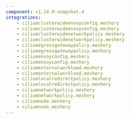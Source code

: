 ```yaml
---
component: v1.14.0-snapshot.4
integrations:
    - ciliumclusterwideenvoyconfig.meshery
    - ciliumclusterwideenvoyconfig.meshery
    - ciliumclusterwidenetworkpolicy.meshery
    - ciliumclusterwidenetworkpolicy.meshery
    - ciliumegressgatewaypolicy.meshery
    - ciliumegressgatewaypolicy.meshery
    - ciliumenvoyconfig.meshery
    - ciliumenvoyconfig.meshery
    - ciliumexternalworkload.meshery
    - ciliumexternalworkload.meshery
    - ciliumlocalredirectpolicy.meshery
    - ciliumlocalredirectpolicy.meshery
    - ciliumnetworkpolicy.meshery
    - ciliumnetworkpolicy.meshery
    - ciliumnode.meshery
    - ciliumnode.meshery
---
```

